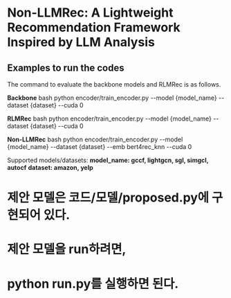 # Non-LLMRec: A Lightweight Recommendation Framework Inspired by LLM Analysis

## Examples to run the codes

The command to evaluate the backbone models and RLMRec is as follows.

**Backbone**
bash python encoder/train_encoder.py --model {model_name} --dataset {dataset} --cuda 0

**RLMRec**
bash python encoder/train_encoder.py --model {model_name} --dataset {dataset} --cuda 0

**Non-LLMRec**
bash python encoder/train_encoder.py --model {model_name} --dataset {dataset} --emb bert4rec_knn --cuda 0

Supported models/datasets:
**model_name: gccf, lightgcn, sgl, simgcl, autocf**
**dataset: amazon, yelp**

# 제안 모델은 코드/모델/proposed.py에 구현되어 있다.

# 제안 모델을 run하려면,
# python run.py를 실행하면 된다. 

